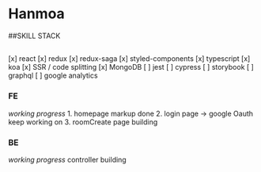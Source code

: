 # Hanmoa

##SKILL STACK

##

[x] react
[x] redux
[x] redux-saga
[x] styled-components
[x] typescript
[x] koa
[x] SSR / code splitting
[x] MongoDB
[ ] jest
[ ] cypress
[ ] storybook
[ ] graphql
[ ] google analytics

### FE

_working progress_ 1. homepage markup done 2. login page -> google Oauth keep working on 3. roomCreate page building

### BE

_working progress_ controller building

